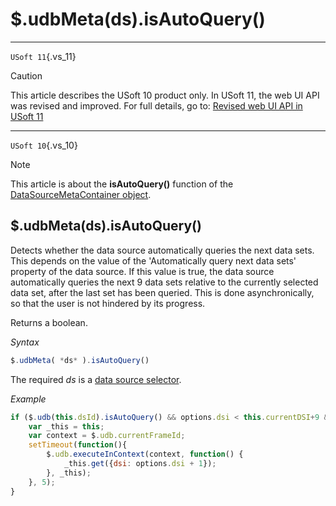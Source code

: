 # $.udbMeta(ds).isAutoQuery()



----

`USoft 11`{.vs_11}

> [!CAUTION]
> This article describes the USoft 10 product only.
> In USoft 11, the web UI API was revised and improved. For full details, go to:
> [Revised web UI API in USoft 11](/docs/Web%20and%20app%20UIs/UDB%20udb/Revised%20web%20UI%20API%20in%20USoft%2011.md)

----

`USoft 10`{.vs_10}

> [!NOTE]
> This article is about the **isAutoQuery()** function of the [DataSourceMetaContainer object](/docs/Web%20and%20app%20UIs/UDB%20DataSourceMetaContainer).

## **$.udbMeta(ds).isAutoQuery()**

Detects whether the data source automatically queries the next data sets. This depends on the value of the 'Automatically query next data sets' property of the data source. If this value is true, the data source automatically queries the next 9 data sets relative to the currently selected data set, after the last set has been queried. This is done asynchronically, so that the user is not hindered by its progress.

Returns a boolean.

*Syntax*

```js
$.udbMeta( *ds* ).isAutoQuery()
```

The required *ds* is a [data source selector](/docs/Web%20and%20app%20UIs/UDB%20DataSourceMetaContainer/UDB%20DataSourceMetaContainer%20object.md).

*Example*

```js
if ($.udb(this.dsId).isAutoQuery() && options.dsi < this.currentDSI+9 && options.dsi < this.nofSets) {
    var _this = this;
    var context = $.udb.currentFrameId;
    setTimeout(function(){
        $.udb.executeInContext(context, function() {
            _this.get({dsi: options.dsi + 1});
        }, _this);
    }, 5);
}
```

 